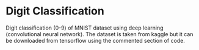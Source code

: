 # Digit Classification

Digit classification (0-9) of MNIST dataset using deep learning (convolutional neural network). The dataset is taken from kaggle but it can be downloaded from tensorflow using the commented section of code. 
